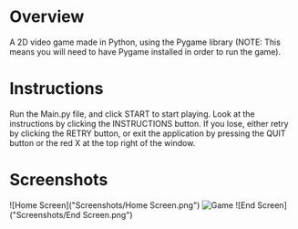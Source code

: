 # Overview
A 2D video game made in Python, using the Pygame library (NOTE: This means you will need to have Pygame installed in order to run the game).

# Instructions
Run the Main.py file, and click START to start playing. Look at the instructions by clicking the INSTRUCTIONS button. If you lose, either retry by clicking the RETRY button, or exit the application by pressing the QUIT button or the red X at the top right of the window.

# Screenshots
![Home Screen]("Screenshots/Home Screen.png")
![Game]("Screenshots/Game.png")
![End Screen]("Screenshots/End Screen.png")

